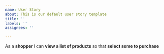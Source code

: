 ```yaml
---
name: User Story
about: This is our default user story template
title: ''
labels: ''
assignees: ''

---
```


As a **shopper** I can **view a list of products** so that **select some to purchase**
